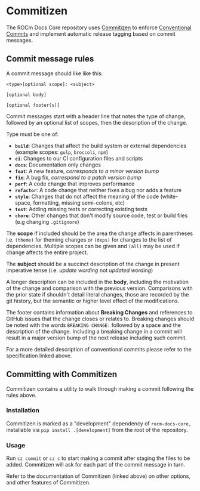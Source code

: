 # Commitizen

The ROCm Docs Core repository uses
[Commitizen](https://commitizen-tools.github.io/commitizen/) to enforce
[Conventional Commits](https://www.conventionalcommits.org/en/v1.0.0/) and
implement automatic release tagging based on commit messages.

## Commit message rules

A commit message should like like this:

```text
<type>[optional scope]: <subject>

[optional body]

[optional footer(s)]
```

Commit messages start with a header line that notes the type of change, followed
by an optional list of scopes, then the description of the change.

Type must be one of:

- **`build`**: Changes that affect the build system or external dependencies
  (example scopes: `gulp`, `broccoli`, `npm`)
- **`ci`**: Changes to our CI configuration files and scripts
- **`docs`**: Documentation only changes
- **`feat`**: A new feature, *corresponds to a minor version bump*
- **`fix`**: A bug fix, *correspond to a patch version bump*
- **`perf`**: A code change that improves performance
- **`refactor`**: A code change that neither fixes a bug nor adds a feature
- **`style`**: Changes that do not affect the meaning of the code (white-space,
  formatting, missing semi-colons, etc)
- **`test`**: Adding missing tests or correcting existing tests
- **`chore`**: Other changes that don't modify source code, test or build files
  (e.g changing `.gitignore`)

The **scope** if included should be the area the change affects in parentheses
i.e. `(theme)` for theming changes or `(deps)` for changes to the list of
dependencies.
Multiple scopes can be given and `(all)` may be used if change affects the
entire project.

The **subject** should be a succinct description of the change in present imperative
tense (i.e. *update wording* not *updated wording*)

A longer description can be included in the **body**, including the motivation
of the change and comparison with the previous version. Comparisons with the
prior state if shouldn't detail literal changes, those are recorded by the git
history, but the semantic or higher level effect of the modifications.

The footer contains information about **Breaking Changes** and references to
GitHub issues that the change closes or relates to.
Breaking changes should be noted with the words `BREAKING CHANGE:` followed by
a space and the description of the change. Including a breaking change in a
commit will result in a major version bump of the next release including such
commit.

For a more detailed description of conventional commits please refer to the
specification linked above.

## Committing with Commitizen

Commitizen contains a utility to walk through making a commit following the
rules above.

### Installation

Commitizen is marked as a "development" dependency of `rocm-docs-core,`
installable via `pip install .[development]` from the root of the repository.

### Usage

Run `cz commit` or `cz c` to start making a commit after staging the files to
be added. Commitizen will ask for each part of the commit message in turn.

Refer to the documentation of Commitizen (linked above) on other options, and
other features of Commitizen.

